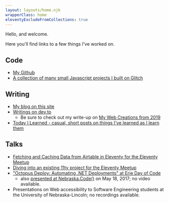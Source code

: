 ```yaml
---
layout: layouts/home.njk
wrapperClass: home
eleventyExcludeFromCollections: true
---
```


<p class="mainGreeting">Hello, and welcome.</p>

<p class="secondaryGreeting">Here you'll find links to a few things I've worked on.</p>

## Code

- [My Github](https://github.com/clottman)
- [A collection of many small Javascript projects I built on Glitch](https://glitch.com/@cassey/my-preciouses)


## Writing

- [My blog on this site](/blog)
- [Writings on dev.to](https://dev.to/casseylottman)
    - Be sure to check out my write-up on [My Web Creations from 2019](https://dev.to/casseylottman/my-web-creations-from-2019-21m3)
- [Today I Learned - casual, short posts on things I've learned as I learn them](/til)

## Talks
- [Fetching and Caching Data from Airtable in Eleventy for the Eleventy Meetup](https://11tymeetup.dev/events/ep-14-community-and-caching/)
- [Diving into an existing 11ty project for the Eleventy Meetup](https://www.youtube.com/watch?v=bGDA1Lh-PeU)
- ["Octopus Deploy: Automating .NET Deployments" at Erie Day of Code](https://www.youtube.com/watch?v=TIjBHZ6McAg)
    - also [presented at Nebraska.Code()](https://www.slideshare.net/CasseyLottman/octopus-deploy-automating-net-deployments) on May 18, 2017; no video available. 
- Presentations on Web accessibility to Software Engineering students at the University of Nebraska-Lincoln; no recordings available.
